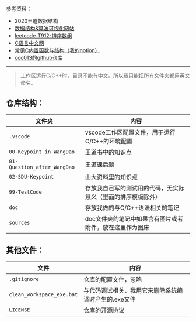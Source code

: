 参考资料：

* 2020王道数据结构
* [数据结构&算法可视化网站](https://www.cs.usfca.edu/~galles/visualization/Algorithms.html)
* [leetcode-T912-排序数组](https://leetcode-cn.com/problems/sort-an-array/)
* [C语言中文网](http://c.biancheng.net/c/)
* [常见C内置函数与结构（我的notion）](https://www.notion.so/ysl970629/C-f657c6f4cfee49fca4d5b1ae80d1b36f)
* [ccc013的github仓库](https://github.com/ccc013/DataStructe-Algorithms_Study)
---

> 工作区运行C/C++时，目录不能有中文。所以我只能把所有文件夹都用英文命名。

## 仓库结构：

| 文件夹                      | 内容                                                         |
| --------------------------- | ------------------------------------------------------------ |
| `.vscode`                   | vscode工作区配置文件，用于运行C/C++的环境配置                |
| `00-Keypoint_in_WangDao`    | 王道书中的知识点                                             |
| `01-Question_after_WangDao` | 王道课后题                                                   |
| `02-SDU-Keypoint`           | 山大资料里的知识点                                           |
| `99-TestCode`               | 存放我自己写的测试用的代码，无实际意义（里面的排序模板除外） |
| `doc`                       | 存放我做的与C/C++语法相关的笔记                              |
| `sources`                    | doc文件夹的笔记中如果含有图片或者附件，放在这里作为图床      |

## 其他文件：

| 文件                      | 内容                                                 |
| ------------------------- | ---------------------------------------------------- |
| `.gitignore`              | 仓库的配置文件，忽略                                 |
| `clean_workspace_exe.bat` | 与代码调试相关，我用它来删除系统编译时产生的.exe文件 |
| `LICENSE`                 | 仓库的开源协议                                       |

